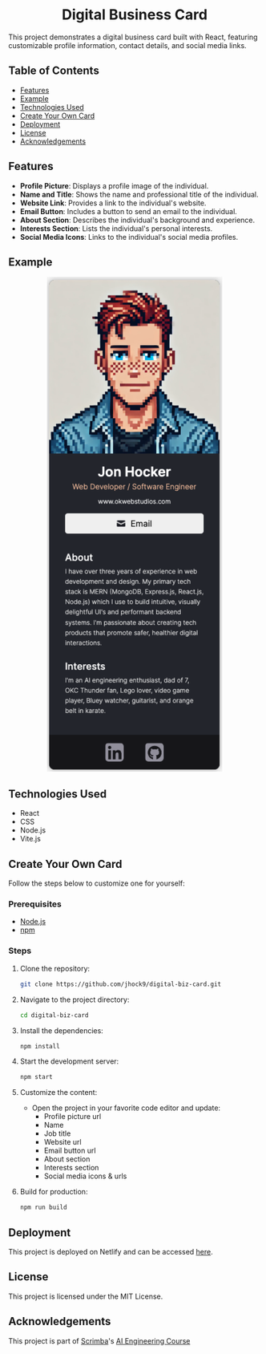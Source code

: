 <h1 align="center">Digital Business Card</h1>

This project demonstrates a digital business card built with React, featuring customizable profile information, contact details, and social media links. 

## Table of Contents
  - [Features](#features)
  - [Example](#example)
  - [Technologies Used](#technologies-used)
  - [Create Your Own Card](#create-your-own-card)
  - [Deployment](#deployment)
  - [License](#license)
  - [Acknowledgements](#acknowledgements)

## Features
- **Profile Picture**: Displays a profile image of the individual.
- **Name and Title**: Shows the name and professional title of the individual.
- **Website Link**: Provides a link to the individual's website.
- **Email Button**: Includes a button to send an email to the individual.
- **About Section**: Describes the individual's background and experience.
- **Interests Section**: Lists the individual's personal interests.
- **Social Media Icons**: Links to the individual's social media profiles.

## Example
<p align="center">
  <p align="center">
    <a href="https://biz-card-digital.netlify.app/" target="_blank" rel="noopener noreferrer">
      <img src="examples/jon-hocker.png" width="350">
    </a>
  </p>

## Technologies Used
- React
- CSS
- Node.js
- Vite.js

## Create Your Own Card
Follow the steps below to customize one for yourself:

### Prerequisites
- [Node.js](https://nodejs.org/en/)
- [npm](https://www.npmjs.com/)

### Steps
1. Clone the repository:
   ```sh
   git clone https://github.com/jhock9/digital-biz-card.git
   ```

2. Navigate to the project directory:
   ```sh
   cd digital-biz-card
   ```

3. Install the dependencies:
   ```sh
   npm install
   ```

4. Start the development server:
   ```sh
   npm start
   ```

5. Customize the content:
   - Open the project in your favorite code editor and update:
     - Profile picture url
     - Name
     - Job title
     - Website url
     - Email button url
     - About section
     - Interests section
     - Social media icons & urls

6. Build for production:
   ```sh
   npm run build
   ```
## Deployment
This project is deployed on Netlify and can be accessed [here](https://biz-card-digital.netlify.app/).

## License
This project is licensed under the MIT License.

## Acknowledgements
This project is part of [Scrimba](https://v2.scrimba.com/)'s [AI Engineering Course](https://v2.scrimba.com/the-ai-engineer-path-c02v)
